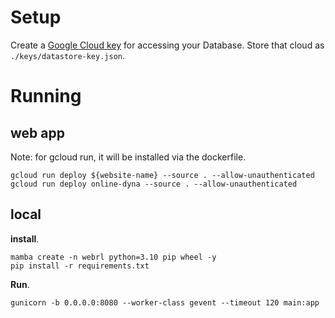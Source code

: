 # Setup
Create a [Google Cloud key](https://console.cloud.google.com/iam-admin/serviceaccounts/details/111959560397464491265/keys?) for accessing your Database.
Store that cloud as `./keys/datastore-key.json`.

# Running

## web app
Note: for gcloud run, it will be installed via the dockerfile.

```
gcloud run deploy ${website-name} --source . --allow-unauthenticated
gcloud run deploy online-dyna --source . --allow-unauthenticated
```

## local

**install**.
```
mamba create -n webrl python=3.10 pip wheel -y
pip install -r requirements.txt
```

**Run**.
```
gunicorn -b 0.0.0.0:8080 --worker-class gevent --timeout 120 main:app
```

